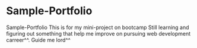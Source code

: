 # Sample-Portfolio
Sample-Portfolio
This is for my mini-project on bootcamp
Still learning and figuring out something that help me improve on pursuing web development carreer^^.
Guide me lord^^
